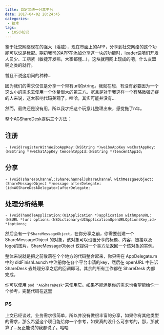 ```yaml
---
title: 自定义统一分享平台
date: 2017-04-02 20:24:45
categories:
 - 技术
tags:
 - iOS小知识
---
```


鉴于社交网络现在的强大（淫威），现在市面上的APP，分享到社交网络的这个功能可以说是标配。期初我司的APP在添加分享这一块的功能时，leader说咱们开发人员少、工期紧（敏捷开发嘛，大家都懂...），这块就用网上现成的吧，什么友盟啊之类的就行。

暂且不说这期间的种种...

因为我们的需求仅仅是分享一个带有url的string。我就在想，有没有必要因为一个这么小的需求去使用一个体量很大的第三方。宽且是对于我这样一个有略微强迫症的人来说，这太影响代码美观了。哈哈，其实可能并没有...

然而，最终还是没有用，所以我才把这个玩意儿整理出来，感觉拖了n年。

整个AGShareDesk提供三个方法：

## 注册

`- (void)registerWithWeiboAppKey:(NSString *)weiboAppKey weChatAppKey:(NSString *)weChatAppKey tencentAppId:(NSString *)tencentAppId;`

## 分享

`- (void)shareToChannel:(ShareChannel)shareChannel withMessgaeObject:(ShareMessageObject *)message afterDelegate:(id<AGShareDeskDelegate>)afterDelegate;`

## 处理分析结果

`- (void)handleApplication:(UIApplication *)application withOpenURL:(NSURL *)url options:(NSDictionary<UIApplicationOpenURLOptionsKey,id> *)options;`

然后会有一个`ShareMessageObject`，在你分享之前，你需要创建一个 ShareMessageObject 的对象，该对象可以设置分享的标题、内容、链接以及logo的图片，ShareMessageObject 仅提供一个类方法返回一个该对象的实例。

整体来说就是把之前散落在个个地方的代码整合起来，你只需在 AppDelegate.m 中的 didFinishLaunch 中注册你在各个平台申请的key，然后在 openURL 中告诉 ShareDesk 去处理分享之后的回调即可。其余的所有工作都在 ShareDesk 内部完成。

你可以使用 `pod "AGShareDesk"`来使用它。如果不能满足你的需求也希望能给你一个参考，完整代码在[这里](https://github.com/Agenric/AGShareDesk)

### PS

上文已经谈过，业务需求很简单，所以并没有做很丰富的分享，如果你有其他类型的需求，那么希望这个项目能给你一个参考，如果真的没什么可参考的，那，那就算了...反正能说的我都说了。哈哈